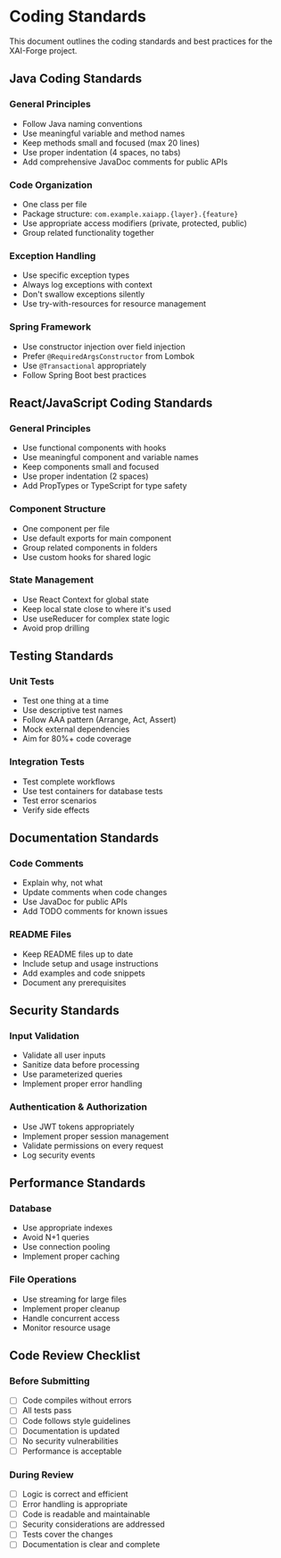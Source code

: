 # Coding Standards

This document outlines the coding standards and best practices for the XAI-Forge project.

## Java Coding Standards

### General Principles
- Follow Java naming conventions
- Use meaningful variable and method names
- Keep methods small and focused (max 20 lines)
- Use proper indentation (4 spaces, no tabs)
- Add comprehensive JavaDoc comments for public APIs

### Code Organization
- One class per file
- Package structure: `com.example.xaiapp.{layer}.{feature}`
- Use appropriate access modifiers (private, protected, public)
- Group related functionality together

### Exception Handling
- Use specific exception types
- Always log exceptions with context
- Don't swallow exceptions silently
- Use try-with-resources for resource management

### Spring Framework
- Use constructor injection over field injection
- Prefer `@RequiredArgsConstructor` from Lombok
- Use `@Transactional` appropriately
- Follow Spring Boot best practices

## React/JavaScript Coding Standards

### General Principles
- Use functional components with hooks
- Use meaningful component and variable names
- Keep components small and focused
- Use proper indentation (2 spaces)
- Add PropTypes or TypeScript for type safety

### Component Structure
- One component per file
- Use default exports for main component
- Group related components in folders
- Use custom hooks for shared logic

### State Management
- Use React Context for global state
- Keep local state close to where it's used
- Use useReducer for complex state logic
- Avoid prop drilling

## Testing Standards

### Unit Tests
- Test one thing at a time
- Use descriptive test names
- Follow AAA pattern (Arrange, Act, Assert)
- Mock external dependencies
- Aim for 80%+ code coverage

### Integration Tests
- Test complete workflows
- Use test containers for database tests
- Test error scenarios
- Verify side effects

## Documentation Standards

### Code Comments
- Explain why, not what
- Update comments when code changes
- Use JavaDoc for public APIs
- Add TODO comments for known issues

### README Files
- Keep README files up to date
- Include setup and usage instructions
- Add examples and code snippets
- Document any prerequisites

## Security Standards

### Input Validation
- Validate all user inputs
- Sanitize data before processing
- Use parameterized queries
- Implement proper error handling

### Authentication & Authorization
- Use JWT tokens appropriately
- Implement proper session management
- Validate permissions on every request
- Log security events

## Performance Standards

### Database
- Use appropriate indexes
- Avoid N+1 queries
- Use connection pooling
- Implement proper caching

### File Operations
- Use streaming for large files
- Implement proper cleanup
- Handle concurrent access
- Monitor resource usage

## Code Review Checklist

### Before Submitting
- [ ] Code compiles without errors
- [ ] All tests pass
- [ ] Code follows style guidelines
- [ ] Documentation is updated
- [ ] No security vulnerabilities
- [ ] Performance is acceptable

### During Review
- [ ] Logic is correct and efficient
- [ ] Error handling is appropriate
- [ ] Code is readable and maintainable
- [ ] Security considerations are addressed
- [ ] Tests cover the changes
- [ ] Documentation is clear and complete
